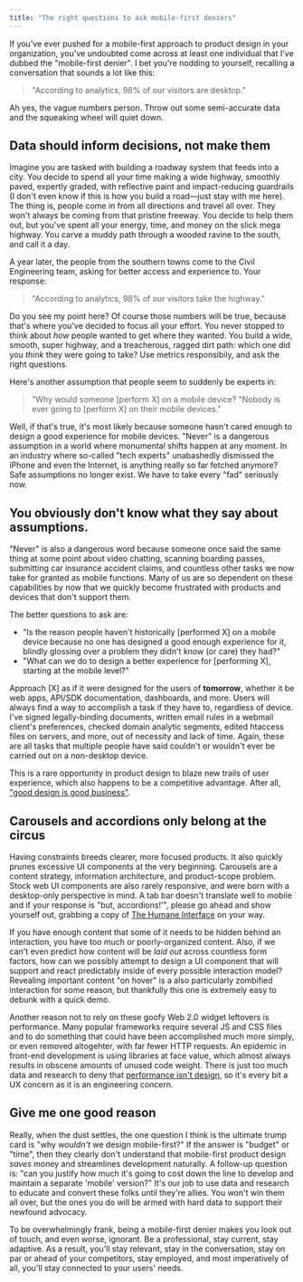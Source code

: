 ```yaml
---
title: "The right questions to ask mobile-first deniers"
---
```


If you've ever pushed for a mobile-first approach to product design in your organization, you've undoubted come across at least one individual that I've dubbed the "mobile-first denier". I bet you're nodding to yourself, recalling a conversation that sounds a lot like this:

> "According to analytics, 98% of our visitors are desktop."

Ah yes, the vague numbers person. Throw out some semi-accurate data and the squeaking wheel will quiet down.

## Data should inform decisions, not make them

Imagine you are tasked with building a roadway system that feeds into a city. You decide to spend all your time making a wide highway, smoothly paved, expertly graded, with reflective paint and impact-reducing guardrails (I don't even know if this is how you build a road—just stay with me here). The thing is, people come in from all directions and travel all over. They won't always be coming from that pristine freeway. You decide to help them out, but you've spent all your energy, time, and money on the slick mega highway. You carve a muddy path through a wooded ravine to the south, and call it a day.

A year later, the people from the southern towns come to the Civil Engineering team, asking for better access and experience to. Your response:

> "According to analytics, 98% of our visitors take the highway."

Do you see my point here? Of course those numbers will be true, because that's where you've decided to focus all your effort. You never stopped to think about _how_ people wanted to get where they wanted. You build a wide, smooth, super highway, and a treacherous, ragged dirt path: which one did you _think_ they were going to take? Use metrics responsibily, and ask the right questions.

Here's another assumption that people seem to suddenly be experts in:

> "Why would someone [perform X] on a mobile device? "Nobody is ever going to [perform X] on their mobile devices."

Well, if that's true, it's most likely because someone hasn't cared enough to design a good experience for mobile devices. "Never" is a dangerous assumption in a world where monumental shifts happen at any moment. In an industry where so-called "tech experts" unabashedly dismissed the iPhone and even the Internet, is anything really so far fetched anymore? Safe assumptions no longer exist. We have to take every "fad" seriously now.

## You obviously don't know what they say about assumptions.

"Never" is also a dangerous word because someone once said the same thing at some point about video chatting, scanning boarding passes, submitting car insurance accident claims, and countless other tasks we now take for granted as mobile functions. Many of us are so dependent on these capabilities by now that we quickly become frustrated with products and devices that don't support them.

The better questions to ask are:

-   "Is the reason people haven't historically [performed X] on a mobile device because no one has designed a good enough experience for it, blindly glossing over a problem they didn't know (or care) they had?"
-   "What can we do to design a better experience for [performing X], starting at the mobile level?"

Approach [X] as if it were designed for the users of **tomorrow**, whether it be web apps, API/SDK documentation, dashboards, and more. Users will always find a way to accomplish a task if they have to, regardless of device. I've signed legally-binding documents, written email rules in a webmail client's preferences, checked domain analytic segments, edited htaccess files on servers, and more, out of necessity and lack of time. Again, these are all tasks that multiple people have said couldn't or wouldn't ever be carried out on a non-desktop device.

This is a rare opportunity in product design to blaze new trails of user experience, which also happens to be a competitive advantage. After all, ["good design is good business"](http://www-03.ibm.com/ibm/history/ibm100/us/en/icons/gooddesign/).

## Carousels and accordions only belong at the circus

Having constraints breeds clearer, more focused products. It also quickly prunes excessive UI components at the very beginning. Carousels are a content strategy, information architecture, and product-scope problem. Stock web UI components are also rarely responsive, and were born with a desktop-only perspective in mind. A tab bar doesn't translate well to mobile and if your response is "but, accordions!'", please go ahead and show yourself out, grabbing a copy of [The Humane Interface](http://www.amazon.com/gp/product/0201379376?ie=UTF8&camp=213733&creative=393185&creativeASIN=0201379376&linkCode=shr&tag=30spok-20) on your way.

If you have enough content that some of it needs to be hidden behind an interaction, you have too much or poorly-organized content. Also, if we can't even predict how content will be _laid out_ across countless form factors, how can we possibly attempt to design a UI component that will support and react predictably inside of every possible interaction model? Revealing important content "on hover" is a also particularly zombified interaction for some reason, but thankfully this one is extremely easy to debunk with a quick demo.

Another reason not to rely on these goofy Web 2.0 widget leftovers is performance. Many popular frameworks require several JS and CSS files and to do something that could have been accomplished much more simply, or even removed altogehter, with far fewer HTTP requests. An epidemic in front-end development is using libraries at face value, which almost always results in obscene amounts of unused code weight. There is just too much data and research to deny that [performance isn't design](http://bradfrostweb.com/blog/post/performance-as-design/), so it's every bit a UX concern as it is an engineering concern.

## Give me one good reason

Really, when the dust settles, the one question I think is the ultimate trump card is "why _wouldn't_ we design mobile-first?" If the answer is "budget" or "time", then they clearly don't understand that mobile-first product design _saves_ money and streamlines development naturally. A follow-up question is: "can you justify how much it's going to cost down the line to develop and maintain a separate 'mobile' version?" It's our job to use data and research to educate and convert these folks until they're allies. You won't win them all over, but the ones you do will be armed with hard data to support their newfound advocacy.

To be overwhelmingly frank, being a mobile-first denier makes you look out of touch, and even worse, ignorant. Be a professional, stay current, stay adaptive. As a result, you'll stay relevant, stay in the conversation, stay on par or ahead of your competitors, stay employed, and most imperatively of all, you'll stay connected to your users' needs.

